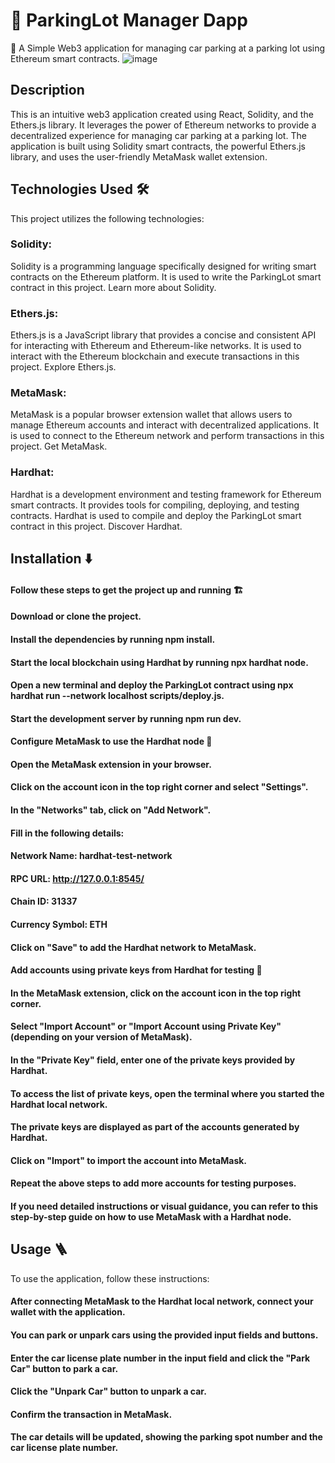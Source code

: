 # 🚗 ParkingLot Manager Dapp
💸 A Simple Web3 application for managing car parking at a parking lot using Ethereum smart contracts.
![image](https://github.com/gurleenkaur0703/module2_ethereum/assets/170515862/1df3b804-a1bf-4aba-aeef-9d5b04ffbc63)

## Description
This is an intuitive web3 application created using React, Solidity, and the Ethers.js library. It leverages the power of Ethereum networks to provide a decentralized experience for managing car parking at a parking lot. The application is built using Solidity smart contracts, the powerful Ethers.js library, and uses the user-friendly MetaMask wallet extension.

## Technologies Used 🛠️
This project utilizes the following technologies:

### Solidity:
Solidity is a programming language specifically designed for writing smart contracts on the Ethereum platform. It is used to write the ParkingLot smart contract in this project. Learn more about Solidity.

### Ethers.js: 
Ethers.js is a JavaScript library that provides a concise and consistent API for interacting with Ethereum and Ethereum-like networks. It is used to interact with the Ethereum blockchain and execute transactions in this project. Explore Ethers.js.

### MetaMask:
MetaMask is a popular browser extension wallet that allows users to manage Ethereum accounts and interact with decentralized applications. It is used to connect to the Ethereum network and perform transactions in this project. Get MetaMask.

### Hardhat: 
Hardhat is a development environment and testing framework for Ethereum smart contracts. It provides tools for compiling, deploying, and testing contracts. Hardhat is used to compile and deploy the ParkingLot smart contract in this project. Discover Hardhat.

## Installation ⬇️
#### Follow these steps to get the project up and running 🏗️
#### Download or clone the project.
#### Install the dependencies by running npm install.
#### Start the local blockchain using Hardhat by running npx hardhat node.
#### Open a new terminal and deploy the ParkingLot contract using npx hardhat run --network localhost scripts/deploy.js.
#### Start the development server by running npm run dev.
#### Configure MetaMask to use the Hardhat node 🦊
#### Open the MetaMask extension in your browser.
#### Click on the account icon in the top right corner and select "Settings".
#### In the "Networks" tab, click on "Add Network".
#### Fill in the following details:
#### Network Name: hardhat-test-network
#### RPC URL: http://127.0.0.1:8545/
#### Chain ID: 31337
#### Currency Symbol: ETH
#### Click on "Save" to add the Hardhat network to MetaMask.
#### Add accounts using private keys from Hardhat for testing 🔑
#### In the MetaMask extension, click on the account icon in the top right corner.
#### Select "Import Account" or "Import Account using Private Key" (depending on your version of MetaMask).
#### In the "Private Key" field, enter one of the private keys provided by Hardhat.
#### To access the list of private keys, open the terminal where you started the Hardhat local network.
#### The private keys are displayed as part of the accounts generated by Hardhat.
#### Click on "Import" to import the account into MetaMask.
#### Repeat the above steps to add more accounts for testing purposes.
#### If you need detailed instructions or visual guidance, you can refer to this step-by-step guide on how to use MetaMask with a Hardhat node.

## Usage 🪜
To use the application, follow these instructions:

#### After connecting MetaMask to the Hardhat local network, connect your wallet with the application.
#### You can park or unpark cars using the provided input fields and buttons.
#### Enter the car license plate number in the input field and click the "Park Car" button to park a car.
#### Click the "Unpark Car" button to unpark a car.
#### Confirm the transaction in MetaMask.
#### The car details will be updated, showing the parking spot number and the car license plate number.
